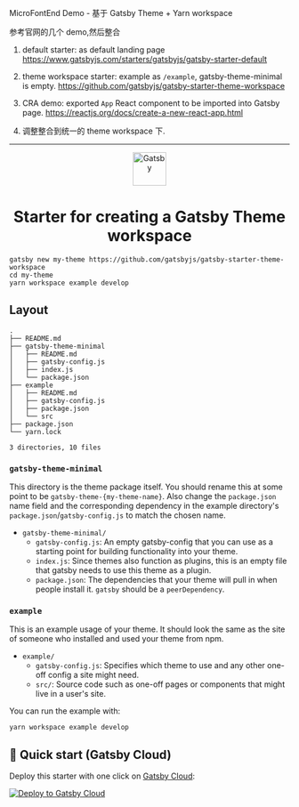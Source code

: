 MicroFontEnd Demo - 基于 Gatsby Theme + Yarn workspace

参考官网的几个 demo,然后整合

1. default starter: as default landing page
https://www.gatsbyjs.com/starters/gatsbyjs/gatsby-starter-default

2. theme workspace starter: example as `/example`, gatsby-theme-minimal is empty. 
https://github.com/gatsbyjs/gatsby-starter-theme-workspace

3. CRA demo: exported `App` React component to be imported into Gatsby page. 
https://reactjs.org/docs/create-a-new-react-app.html

4. 调整整合到统一的 theme workspace 下.

---
<p align="center">
  <a href="https://www.gatsbyjs.com">
    <img alt="Gatsby" src="https://www.gatsbyjs.com/Gatsby-Monogram.svg" width="60" />
  </a>
</p>
<h1 align="center">
  Starter for creating a Gatsby Theme workspace
</h1>

```shell
gatsby new my-theme https://github.com/gatsbyjs/gatsby-starter-theme-workspace
cd my-theme
yarn workspace example develop
```

## Layout

```text
.
├── README.md
├── gatsby-theme-minimal
│   ├── README.md
│   ├── gatsby-config.js
│   ├── index.js
│   └── package.json
├── example
│   ├── README.md
│   ├── gatsby-config.js
│   ├── package.json
│   └── src
├── package.json
└── yarn.lock

3 directories, 10 files
```

### `gatsby-theme-minimal`

This directory is the theme package itself. You should rename this at
some point to be `gatsby-theme-{my-theme-name}`. Also change the
`package.json` name field and the corresponding dependency in the
example directory's `package.json`/`gatsby-config.js` to match the chosen name.

- `gatsby-theme-minimal/`
  - `gatsby-config.js`: An empty gatsby-config that you can use as a starting point for building functionality into your theme.
  - `index.js`: Since themes also function as plugins, this is an empty file that
    gatsby needs to use this theme as a plugin.
  - `package.json`: The dependencies that your theme will pull in when people install it. `gatsby` should be a `peerDependency`.

### `example`

This is an example usage of your theme. It should look the same as the
site of someone who installed and used your theme from npm.

- `example/`
  - `gatsby-config.js`: Specifies which theme to use and any other one-off config a site might need.
  - `src/`: Source code such as one-off pages or components that might live in
    a user's site.

You can run the example with:

```shell
yarn workspace example develop
```

## 🚀 Quick start (Gatsby Cloud)

Deploy this starter with one click on [Gatsby Cloud](https://www.gatsbyjs.com/cloud/):

[<img src="https://www.gatsbyjs.com/deploynow.svg" alt="Deploy to Gatsby Cloud">](https://www.gatsbyjs.com/dashboard/deploynow?url=https://github.com/gatsbyjs/gatsby-starter-theme-workspace)
